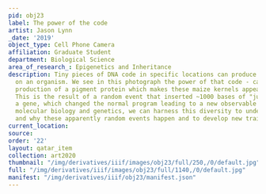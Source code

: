 ```yaml
---
pid: obj23
label: The power of the code
artist: Jason Lynn
_date: '2019'
object_type: Cell Phone Camera
affiliation: Graduate Student
department: Biological Science
area_of_research_: Epigenetics and Inheritance
description: Tiny pieces of DNA code in specific locations can produce massive effects
  on an organism. We see in this photograph the power of that code - causing the intense
  production of a pigment protein which makes these maize kernels appear dark purple.
  This is the result of a random event that inserted ~1000 bases of "junk DNA" nearby
  a gene, which changed the normal program leading to a new observable trait. Using
  molecular biology and genetics, we can harness this diversity to understand how
  and why these apparently random events happen and to develop new traits in agriculture.
current_location: 
source: 
order: '22'
layout: qatar_item
collection: art2020
thumbnail: "/img/derivatives/iiif/images/obj23/full/250,/0/default.jpg"
full: "/img/derivatives/iiif/images/obj23/full/1140,/0/default.jpg"
manifest: "/img/derivatives/iiif/obj23/manifest.json"
---
```

